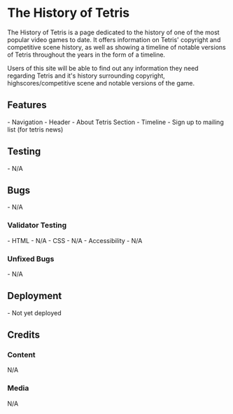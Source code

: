 <h1>The History of Tetris</h1>

The History of Tetris is a page dedicated to the history of one of the most popular video games to date. It offers information on Tetris' copyright and competitive scene history, as well as showing a timeline of notable versions of Tetris throughout the years in the form of a timeline. 

Users of this site will be able to find out any information they need regarding Tetris and it's history surrounding copyright, highscores/competitive scene and notable versions of the game. 


<h2>Features</h2>
- Navigation 
- Header 
- About Tetris Section
- Timeline 
- Sign up to mailing list (for tetris news)


<h2>Testing</h2>
- N/A

<h2>Bugs</h2>
- N/A

<h3>Validator Testing</h3>
- HTML
    - N/A
- CSS
    - N/A
- Accessibility
    - N/A

<h3>Unfixed Bugs</h3>
- N/A

<h2>Deployment</h2>
- Not yet deployed

<h2>Credits</h2>
<h3>Content</h3>
N/A
<h3>Media</h3>
N/A